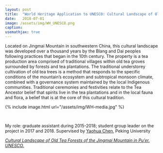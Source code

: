 ```yaml
---
layout: post
title:  "World Heritage Application to UNESCO: Cultural Landscape of Old Tea Forests of the Jingmai Mountain in Pu’er"
date:   2018-07-01
image: /assets/img/WH_UNESCO.png
caption:
usemathjax: true
---
```


Located on Jingmai Mountain in southwestern China, this cultural landscape was developed over a thousand years by the Blang and Dai peoples following practices that began in the 10th century. The property is a tea production area comprised of traditional villages within old tea groves surrounded by forests and tea plantations. The traditional understorey cultivation of old tea trees is a method that responds to the specific conditions of the mountain’s ecosystem and subtropical monsoon climate, combined with a governance system maintained by the local Indigenous communities. Traditional ceremonies and festivities relate to the Tea Ancestor belief that spirits live in the tea plantations and in the local fauna and flora, a belief that is at the core of this cultural tradition.

{% include image.html url="/assets/img/WH-media.jpg" %}

<br />

My role: graduate assistant during 2015-2018; student group leader on the project in 2017 and 2018. Supervised by [Yaohua Chen](https://www.ues.pku.edu.cn/Home/Teacher_Home/Yaohua_Chen/c9a92503fe014bb0bb6601ed75cc891c.htm), Peking University

[*Cultural Landscape of Old Tea Forests of the Jingmai Mountain in Pu’er. UNESCO.*](https://whc.unesco.org/en/list/1665/)
